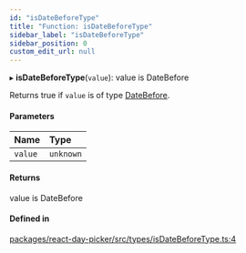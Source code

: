 ```yaml
---
id: "isDateBeforeType"
title: "Function: isDateBeforeType"
sidebar_label: "isDateBeforeType"
sidebar_position: 0
custom_edit_url: null
---
```


▸ **isDateBeforeType**(`value`): value is DateBefore

Returns true if `value` is of type [DateBefore](../types/DateBefore).

#### Parameters

| Name | Type |
| :------ | :------ |
| `value` | `unknown` |

#### Returns

value is DateBefore

#### Defined in

[packages/react-day-picker/src/types/isDateBeforeType.ts:4](https://github.com/gpbl/react-day-picker/blob/b5db746c/packages/react-day-picker/src/types/isDateBeforeType.ts#L4)
